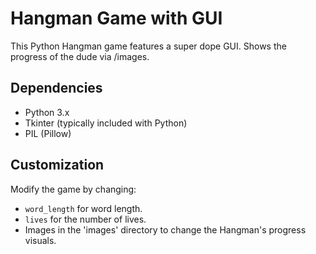 # Hangman Game with GUI

This Python Hangman game features a super dope GUI. Shows the progress of the dude via /images.

## Dependencies

- Python 3.x
- Tkinter (typically included with Python)
- PIL (Pillow)

## Customization

Modify the game by changing:
- `word_length` for word length.
- `lives` for the number of lives.
- Images in the 'images' directory to change the Hangman's progress visuals.
